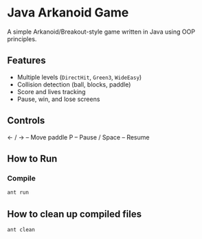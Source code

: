 # Java Arkanoid Game

A simple Arkanoid/Breakout-style game written in Java using OOP principles.

## Features
- Multiple levels (`DirectHit`, `Green3`, `WideEasy`)
- Collision detection (ball, blocks, paddle)
- Score and lives tracking
- Pause, win, and lose screens

## Controls
← / → – Move paddle
P – Pause / Space – Resume

## How to Run
### Compile
```bash
ant run
```

## How to clean up compiled files
```bash
ant clean
```